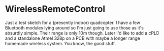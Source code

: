 # WirelessRemoteControl
Just a test sketch for a (presently indoor) quadcopter. I have a few Bluetooth modules lying around so I'm just going to use those as it's absurdly simple.  Their range is only 10m though. Later I'd like to add a cPLD and a standalone Atmel 328p on a PCB with maybe a longer range homemade wireless system. You know, the good stuff.
